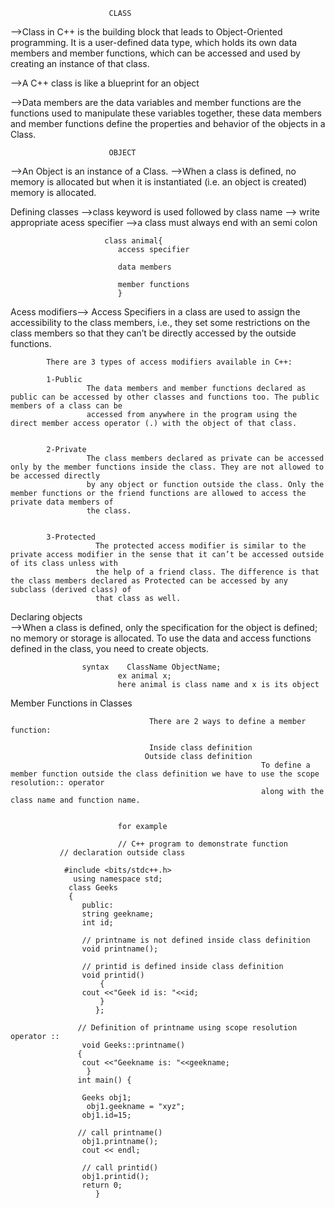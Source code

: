                          CLASS

-->Class in C++ is the building block that leads to Object-Oriented programming. It is a user-defined data type, which holds its own data members and member functions, 
    which can be accessed and used by creating an instance of that class.

-->A C++ class is like a blueprint for an object

-->Data members are the data variables and member functions are the functions used to manipulate these variables together, these data members and member functions 
   define the properties and behavior of the objects in a Class.

                          OBJECT

-->An Object is an instance of a Class.
-->When a class is defined, no memory is allocated but when it is instantiated (i.e. an object is created) memory is allocated.


 Defining classes 
                               -->class keyword is used followed by class name
                               --> write appropriate acess specifier 
                               -->a class must always end with an semi colon

                         class animal{
                            access specifier

                            data members

                            member functions
                            }

Acess modifiers--> 
                  Access Specifiers in a class are used to assign the accessibility to the class members, i.e., they set some restrictions on 
                 the class members so that they can’t be directly accessed by the outside functions.

                 
            There are 3 types of access modifiers available in C++: 

            1-Public
                     The data members and member functions declared as public can be accessed by other classes and functions too. The public members of a class can be 
                     accessed from anywhere in the program using the direct member access operator (.) with the object of that class. 


            2-Private
                     The class members declared as private can be accessed only by the member functions inside the class. They are not allowed to be accessed directly 
                     by any object or function outside the class. Only the member functions or the friend functions are allowed to access the private data members of 
                     the class. 

                     
            3-Protected
                       The protected access modifier is similar to the private access modifier in the sense that it can’t be accessed outside of its class unless with 
                       the help of a friend class. The difference is that the class members declared as Protected can be accessed by any subclass (derived class) of 
                       that class as well. 

Declaring objects    
                      -->When a class is defined, only the specification for the object is defined; no memory or storage is allocated. To use the data and access 
                         functions defined in the class, you need to create objects.


                    syntax    ClassName ObjectName;
                            ex animal x;
                            here animal is class name and x is its object

Member Functions in Classes
                                   
                                   There are 2 ways to define a member function:

                                   Inside class definition
                                  Outside class definition
                                                            To define a member function outside the class definition we have to use the scope resolution:: operator 
                                                            along with the class name and function name. 


                            for example

                            // C++ program to demonstrate function 
               // declaration outside class 

                #include <bits/stdc++.h> 
                  using namespace std; 
                 class Geeks 
                 { 
                 	public: 
                	string geekname; 
                	int id; 
	
                 	// printname is not defined inside class definition 
                 	void printname(); 
	
                 	// printid is defined inside class definition 
                  	void printid() 
                    	{ 
               		cout <<"Geek id is: "<<id; 
                     	} 
                       }; 

                   // Definition of printname using scope resolution operator :: 
                    void Geeks::printname() 
                   { 
                   	cout <<"Geekname is: "<<geekname; 
                     } 
                   int main() { 
	
	                Geeks obj1; 
	                 obj1.geekname = "xyz"; 
                 	obj1.id=15; 
	
	               // call printname() 
                 	obj1.printname(); 
                 	cout << endl; 
	
                  	// call printid() 
                  	obj1.printid(); 
                  	return 0; 
                       } 

                                       
                    

                      

                     

                
